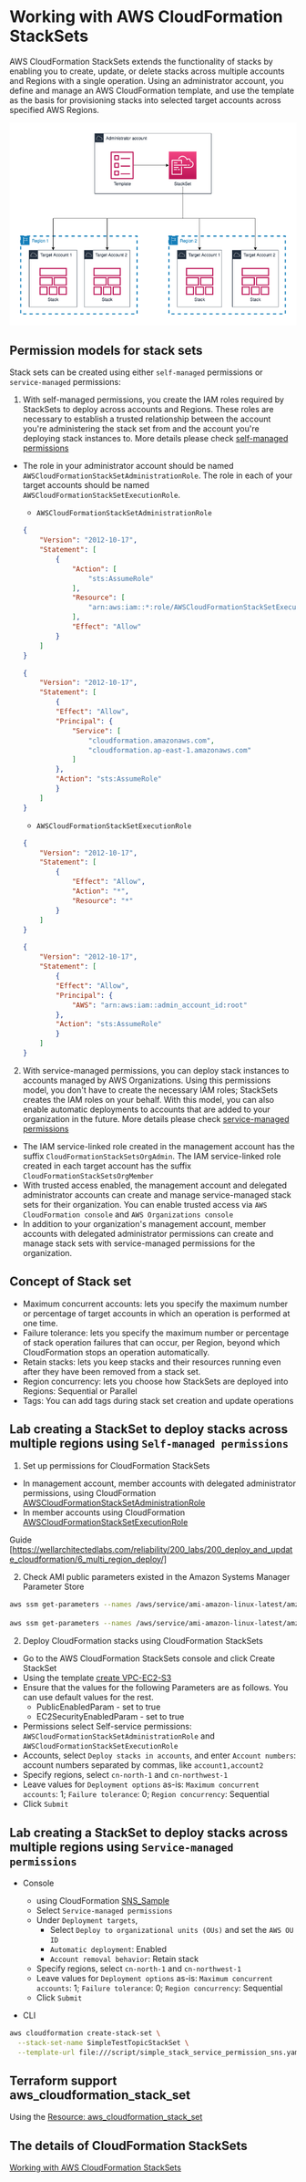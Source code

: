 # Working with AWS CloudFormation StackSets

AWS CloudFormation StackSets extends the functionality of stacks by enabling you to create, update, or delete stacks across multiple accounts and Regions with a single operation. Using an administrator account, you define and manage an AWS CloudFormation template, and use the template as the basis for provisioning stacks into selected target accounts across specified AWS Regions. 

![StackSetsArchitecture](image/StackSetsArchitecture.png)

## Permission models for stack sets

Stack sets can be created using either `self-managed` permissions or `service-managed` permissions:

1. With self-managed permissions, you create the IAM roles required by StackSets to deploy across accounts and Regions. These roles are necessary to establish a trusted relationship between the account you're administering the stack set from and the account you're deploying stack instances to. More details please check [self-managed permissions](https://docs.aws.amazon.com/AWSCloudFormation/latest/UserGuide/stacksets-prereqs-self-managed.html)

- The role in your administrator account should be named `AWSCloudFormationStackSetAdministrationRole`. The role in each of your target accounts should be named `AWSCloudFormationStackSetExecutionRole`. 

    - `AWSCloudFormationStackSetAdministrationRole`
    ```json
    {
        "Version": "2012-10-17",
        "Statement": [
            {
                "Action": [
                    "sts:AssumeRole"
                ],
                "Resource": [
                    "arn:aws:iam::*:role/AWSCloudFormationStackSetExecutionRole"
                ],
                "Effect": "Allow"
            }
        ]
    }
    ```
    ```json
    {
        "Version": "2012-10-17",
        "Statement": [
            {
            "Effect": "Allow",
            "Principal": {
                "Service": [
                    "cloudformation.amazonaws.com",
                    "cloudformation.ap-east-1.amazonaws.com"
                ]
            },
            "Action": "sts:AssumeRole"
            }
        ]
    }
    ```
    - `AWSCloudFormationStackSetExecutionRole`
    ```json
    {
        "Version": "2012-10-17",
        "Statement": [
            {
                "Effect": "Allow",
                "Action": "*",
                "Resource": "*"
            }
        ]
    }
    ```
    ```json
    {
        "Version": "2012-10-17",
        "Statement": [
            {
            "Effect": "Allow",
            "Principal": {
                "AWS": "arn:aws:iam::admin_account_id:root"
            },
            "Action": "sts:AssumeRole"
            }
        ]
    }
    ```

2. With service-managed permissions, you can deploy stack instances to accounts managed by AWS Organizations. Using this permissions model, you don't have to create the necessary IAM roles; StackSets creates the IAM roles on your behalf. With this model, you can also enable automatic deployments to accounts that are added to your organization in the future. More details please check [service-managed permissions](https://docs.aws.amazon.com/AWSCloudFormation/latest/UserGuide/stacksets-orgs-enable-trusted-access.html)

- The IAM service-linked role created in the management account has the suffix `CloudFormationStackSetsOrgAdmin`. The IAM service-linked role created in each target account has the suffix `CloudFormationStackSetsOrgMember`
- With trusted access enabled, the management account and delegated administrator accounts can create and manage service-managed stack sets for their organization. You can enable trusted access via `AWS CloudFormation console` and `AWS Organizations console`
- In addition to your organization's management account, member accounts with delegated administrator permissions can create and manage stack sets with service-managed permissions for the organization. 
    


## Concept of Stack set
- Maximum concurrent accounts: lets you specify the maximum number or percentage of target accounts in which an operation is performed at one time.
- Failure tolerance: lets you specify the maximum number or percentage of stack operation failures that can occur, per Region, beyond which CloudFormation stops an operation automatically. 
- Retain stacks: lets you keep stacks and their resources running even after they have been removed from a stack set. 
- Region concurrency: lets you choose how StackSets are deployed into Regions: Sequential or Parallel
- Tags: You can add tags during stack set creation and update operations


## Lab creating a StackSet to deploy stacks across multiple regions using `Self-managed permissions`

1. Set up permissions for CloudFormation StackSets
- In management account, member accounts with delegated administrator permissions, using CloudFormation  [AWSCloudFormationStackSetAdministrationRole](https://s3.amazonaws.com/cloudformation-stackset-sample-templates-us-east-1/AWSCloudFormationStackSetAdministrationRole.yml)
- In member accounts using CloudFormation [AWSCloudFormationStackSetExecutionRole](https://s3.amazonaws.com/cloudformation-stackset-sample-templates-us-east-1/AWSCloudFormationStackSetExecutionRole.yml)

Guide [https://wellarchitectedlabs.com/reliability/200_labs/200_deploy_and_update_cloudformation/6_multi_region_deploy/]

2. Check AMI public parameters existed in the Amazon Systems Manager Parameter Store
```bash
aws ssm get-parameters --names /aws/service/ami-amazon-linux-latest/amzn2-ami-hvm-x86_64-gp2 --region cn-north-1 --profile china

aws ssm get-parameters --names /aws/service/ami-amazon-linux-latest/amzn2-ami-hvm-x86_64-gp2 --region cn-northwest-1 --profile china
```

2. Deploy CloudFormation stacks using CloudFormation StackSets
- Go to the AWS CloudFormation StackSets console and click Create StackSet
- Using the template [create VPC-EC2-S3](script/simple_stack_plus_s3_ec2_server.yaml)
- Ensure that the values for the following Parameters are as follows. You can use default values for the rest.
    - PublicEnabledParam - set to true
    - EC2SecurityEnabledParam - set to true
- Permissions select Self-service permissions: `AWSCloudFormationStackSetAdministrationRole` and `AWSCloudFormationStackSetExecutionRole`
- Accounts, select `Deploy stacks in accounts`, and enter `Account numbers`: account numbers separated by commas, like `account1,account2`
- Specify regions, select `cn-north-1` and `cn-northwest-1`
- Leave values for `Deployment options` as-is: `Maximum concurrent accounts`: 1; `Failure tolerance`: 0; `Region concurrency`: Sequential
- Click `Submit`


## Lab creating a StackSet to deploy stacks across multiple regions using `Service-managed permissions`
- Console
   - using CloudFormation [SNS_Sample](devops/cloudformation/script/SNS_Sample.yaml)
   - Select `Service-managed permissions`
   - Under `Deployment targets`, 
     - Select `Deploy to organizational units (OUs)` and set the `AWS OU ID`
     - `Automatic deployment`: Enabled
     - `Account removal behavior`: Retain stack
    - Specify regions, select `cn-north-1` and `cn-northwest-1`
    - Leave values for `Deployment options` as-is: `Maximum concurrent accounts`: 1; `Failure tolerance`: 0; `Region concurrency`: Sequential
    - Click `Submit`

- CLI
```bash
aws cloudformation create-stack-set \
  --stack-set-name SimpleTestTopicStackSet \
  --template-url file:///script/simple_stack_service_permission_sns.yaml
```

## Terraform support aws_cloudformation_stack_set
Using the [Resource: aws_cloudformation_stack_set](https://registry.terraform.io/providers/hashicorp/aws/latest/docs/resources/cloudformation_stack_set)

## The details of CloudFormation StackSets
[Working with AWS CloudFormation StackSets](https://docs.aws.amazon.com/AWSCloudFormation/latest/UserGuide/what-is-cfnstacksets.html)